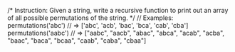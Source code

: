 /* Instruction:
Given a string, write a recursive function to print out an array of all possible permutations of the string. */
// Examples:
permutations('abc')
// => ['abc', 'acb', 'bac', 'bca', 'cab', 'cba']
permutations('aabc')
// => ["aabc", "aacb", "abac", "abca", "acab", "acba", "baac", "baca", "bcaa", "caab", "caba", "cbaa"]
